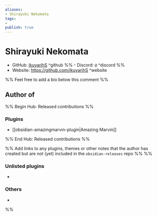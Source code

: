 ```yaml
---
aliases:
- Shirayuki Nekomata
tags: 
- 
publish: true
---
```


# Shirayuki Nekomata

- GitHub: [ikuyarihS](https://github.com/ikuyarihS/) ^github
%% - Discord: `@` ^discord %%
- Website: <https://github.com/ikuyarihS> ^website
<!-- - [[Publish sites|Publish site]]: ^publish -->

%% Feel free to add a bio below this comment %%


## Author of

%% Begin Hub: Released contributions %%
### Plugins
- [[obsidian-amazingmarvin-plugin|Amazing Marvin]]

%% End Hub: Released contributions %%

%% Add links to any plugins, themes or other notes that the author has created but are not (yet) included in the `obsidian-releases` repo %%
%%
### Unlisted plugins

- 

### Others

- 
%%

<!--
## Sponsor this author

- [[GitHub sponsors]]: [Sponsor @ikuyarihS on GitHub Sponsors](https://github.com/sponsors/ikuyarihS) ^github-sponsor
- [[Buy me a coffee]]: ^buy-me-a-coffee
- [[PayPal]]: ^paypal
- [[Patreon]]: ^patreon

-->

<!--
## Follow this author

- [[YouTube Channels|On YouTube]]: ^youtube
- Twitter: ^twitter
- ...
-->